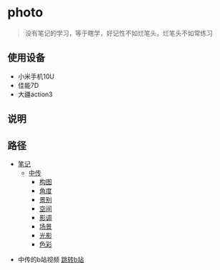 # photo
> 没有笔记的学习，等于瞎学，好记性不如烂笔头，烂笔头不如常练习

## 使用设备
- 小米手机10U
- 佳能7D
- 大疆action3

## 说明


## 路径
* [笔记](/note/README.md)
  * [中传](/note/zhongchuan/README.md)
    * [构图](/note/zhongchuan/1-1-composition.md)
    * [角度](/note/zhongchuan/1-2-angle.md)
    * [景别](/note/zhongchuan/1-3-scenery.md)
    * [空间](/note/zhongchuan/1-4-space.md)
    * [影调](/note/zhongchuan/1-5-tone.md)
    * [场景](/note/zhongchuan/1-6-scene.md)
    * [光影](/note/zhongchuan/1-7-shadow.md)
    * [色彩](/note/zhongchuan/1-8-colour.md)

- 中传的b站视频 [跳转b站](https://space.bilibili.com/95503301/channel/collectiondetail?sid=3862)
